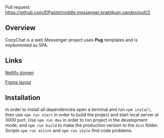 Pull request: https://github.com/ElPastel/middle.messenger.praktikum.yandex/pull/3

## Overview

CozyChat is a web Messenger project uses **Pug** templates and is implemented as SPA.

## Links
[Netlify domen](https://cozychat.netlify.app/)

[Figma layout](https://www.figma.com/file/iOLdvFrkIuP11QJQK08kOr/Messenger-UI?node-id=0%3A1&t=hFrBn0NgpiOaQb68-0)

## Installation
In order to install all dependencies open a terminal and run `npm install`,
then use `npm run start` in order to build the project and start local server at 3000 port.
Use `npm run dev` in order to run project in the development mode,
and `npm run build` to make the production version to the `dist` folder. Scripts `npm run eslint` and `npm run style` find code problems.